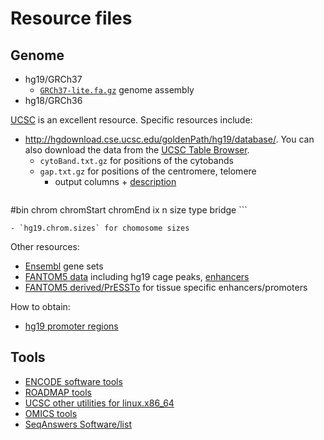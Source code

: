 # Resource files
## Genome
- hg19/GRCh37
    - [`GRCh37-lite.fa.gz`](ftp://ftp.ncbi.nih.gov/genbank/genomes/Eukaryotes/vertebrates_mammals/Homo_sapiens/GRCh37/special_requests/) genome assembly
- hg18/GRCh36

[UCSC](http://hgdownload.cse.ucsc.edu/downloads.html#human) is an excellent resource. Specific resources include:

- http://hgdownload.cse.ucsc.edu/goldenPath/hg19/database/. You can also download the data from the [UCSC Table Browser](http://genome.ucsc.edu/cgi-bin/hgTables).
    - `cytoBand.txt.gz` for positions of the cytobands
    - `gap.txt.gz` for positions of the centromere, telomere
        - output columns + [description](http://genome.ucsc.edu/goldenpath/gbdDescriptionsOld.html#GapInfo)
        ```
#bin  chrom chromStart  chromEnd  ix  n size  type  bridge
        ```

    - `hg19.chrom.sizes` for chomosome sizes

Other resources:

- [Ensembl](http://feb2014.archive.ensembl.org/info/data/ftp/index.html) gene sets
- [FANTOM5 data](http://fantom.gsc.riken.jp/data/) including hg19 cage peaks, [enhancers](http://fantom.gsc.riken.jp/5/datafiles/latest/extra/Enhancers/)
- [FANTOM5 derived/PrESSTo](http://enhancer.binf.ku.dk/presets/) for tissue specific enhancers/promoters

How to obtain:

- [hg19 promoter regions](http://seqanswers.com/forums/showthread.php?t=11296)

## Tools
- [ENCODE software tools](https://genome.ucsc.edu/ENCODE/softwareTools.html)
- [ROADMAP tools](http://www.roadmapepigenomics.org/tools)
- [UCSC other utilities for linux.x86_64](http://hgdownload.soe.ucsc.edu/admin/exe/linux.x86_64/)
- [OMICS tools](http://omictools.com/)
- [SeqAnswers Software/list](http://seqanswers.com/wiki/Software/list)
